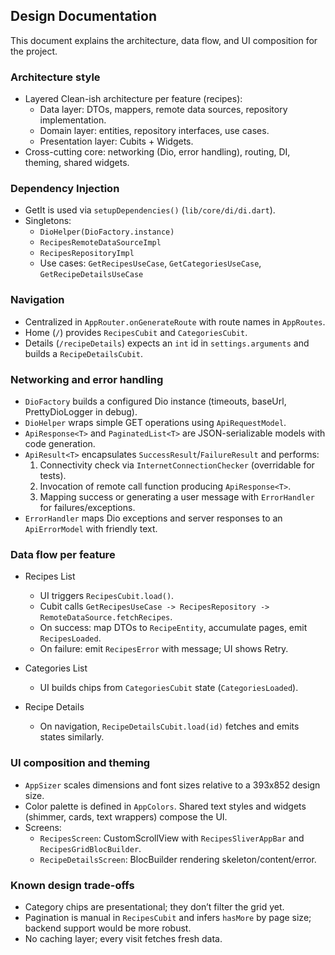 ## Design Documentation

This document explains the architecture, data flow, and UI composition for the project.

### Architecture style

- Layered Clean-ish architecture per feature (recipes):
  - Data layer: DTOs, mappers, remote data sources, repository implementation.
  - Domain layer: entities, repository interfaces, use cases.
  - Presentation layer: Cubits + Widgets.
- Cross-cutting core: networking (Dio, error handling), routing, DI, theming, shared widgets.

### Dependency Injection

- GetIt is used via `setupDependencies()` (`lib/core/di/di.dart`).
- Singletons:
  - `DioHelper(DioFactory.instance)`
  - `RecipesRemoteDataSourceImpl`
  - `RecipesRepositoryImpl`
  - Use cases: `GetRecipesUseCase`, `GetCategoriesUseCase`, `GetRecipeDetailsUseCase`

### Navigation

- Centralized in `AppRouter.onGenerateRoute` with route names in `AppRoutes`.
- Home (`/`) provides `RecipesCubit` and `CategoriesCubit`.
- Details (`/recipeDetails`) expects an `int` id in `settings.arguments` and builds a `RecipeDetailsCubit`.

### Networking and error handling

- `DioFactory` builds a configured Dio instance (timeouts, baseUrl, PrettyDioLogger in debug).
- `DioHelper` wraps simple GET operations using `ApiRequestModel`.
- `ApiResponse<T>` and `PaginatedList<T>` are JSON-serializable models with code generation.
- `ApiResult<T>` encapsulates `SuccessResult`/`FailureResult` and performs:
  1. Connectivity check via `InternetConnectionChecker` (overridable for tests).
  2. Invocation of remote call function producing `ApiResponse<T>`.
  3. Mapping success or generating a user message with `ErrorHandler` for failures/exceptions.
- `ErrorHandler` maps Dio exceptions and server responses to an `ApiErrorModel` with friendly text.

### Data flow per feature

- Recipes List
  - UI triggers `RecipesCubit.load()`.
  - Cubit calls `GetRecipesUseCase -> RecipesRepository -> RemoteDataSource.fetchRecipes`.
  - On success: map DTOs to `RecipeEntity`, accumulate pages, emit `RecipesLoaded`.
  - On failure: emit `RecipesError` with message; UI shows Retry.

- Categories List
  - UI builds chips from `CategoriesCubit` state (`CategoriesLoaded`).

- Recipe Details
  - On navigation, `RecipeDetailsCubit.load(id)` fetches and emits states similarly.

### UI composition and theming

- `AppSizer` scales dimensions and font sizes relative to a 393x852 design size.
- Color palette is defined in `AppColors`. Shared text styles and widgets (shimmer, cards, text wrappers) compose the UI.
- Screens:
  - `RecipesScreen`: CustomScrollView with `RecipesSliverAppBar` and `RecipesGridBlocBuilder`.
  - `RecipeDetailsScreen`: BlocBuilder rendering skeleton/content/error.

### Known design trade-offs

- Category chips are presentational; they don’t filter the grid yet.
- Pagination is manual in `RecipesCubit` and infers `hasMore` by page size; backend support would be more robust.
- No caching layer; every visit fetches fresh data.
